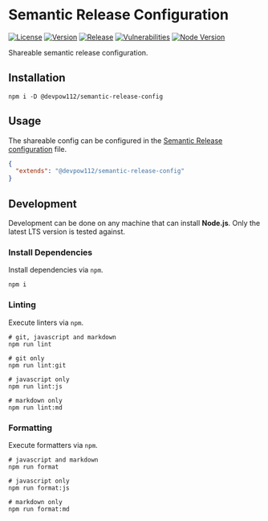 # Semantic Release Configuration

[![License][License Badge]](LICENSE)
[![Version][Version Badge]][Version Package]
[![Release][Release Badge]][Release Workflow]
[![Vulnerabilities][Vulnerabilities Badge]][Vulnerabilities Report]
[![Node Version][Node Version Badge]](package.json#L35-L36)

Shareable semantic release configuration.

## Installation

```console
npm i -D @devpow112/semantic-release-config
```

## Usage

The shareable config can be configured in the [Semantic Release configuration]
file.

```json
{
  "extends": "@devpow112/semantic-release-config"
}
```

## Development

Development can be done on any machine that can install **Node.js**. Only the
latest LTS version is tested against.

### Install Dependencies

Install dependencies via `npm`.

```console
npm i
```

### Linting

Execute linters via `npm`.

```console
# git, javascript and markdown
npm run lint

# git only
npm run lint:git

# javascript only
npm run lint:js

# markdown only
npm run lint:md
```

### Formatting

Execute formatters via `npm`.

```console
# javascript and markdown
npm run format

# javascript only
npm run format:js

# markdown only
npm run format:md
```

<!-- links -->
[License Badge]: https://img.shields.io/github/license/devpow112/semantic-release-config?label=License
[Version Badge]: https://img.shields.io/npm/v/@devpow112/semantic-release-config?label=Version
[Version Package]: https://www.npmjs.com/@devpow112/semantic-release-config
[Node Version Badge]: https://img.shields.io/node/v/@devpow112/semantic-release-config
[Release Badge]: https://github.com/devpow112/semantic-release-config/actions/workflows/release.yml/badge.svg?branch=main
[Release Workflow]: https://github.com/devpow112/semantic-release-config/actions/workflows/release.yml?query=branch%3Amain
[Vulnerabilities Badge]: https://img.shields.io/snyk/vulnerabilities/github/devpow112/semantic-release-config?label=Vulnerabilities
[Vulnerabilities Report]: https://snyk.io/test/github/devpow112/semantic-release-config
[Semantic Release configuration]: https://semantic-release.gitbook.io/semantic-release/usage/shareable-configurations
